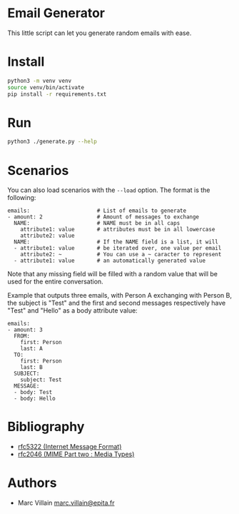 Email Generator
===

This little script can let you generate random emails with ease.

# Install

```bash
python3 -m venv venv
source venv/bin/activate
pip install -r requirements.txt
```

# Run

```bash
python3 ./generate.py --help
```

# Scenarios

You can also load scenarios with the `--load` option. The format is the following:

```
emails:                     # List of emails to generate
- amount: 2                 # Amount of messages to exchange
  NAME:                     # NAME must be in all caps
    attribute1: value       # attributes must be in all lowercase
    attribute2: value
  NAME:                     # If the NAME field is a list, it will
  - attribute1: value       # be iterated over, one value per email
    attribute2: ~           # You can use a ~ caracter to represent
  - attribute1: value       # an automatically generated value
```

Note that any missing field will be filled with a random value that will be used for the entire conversation.

Example that outputs three emails, with Person A exchanging with Person B, the subject is "Test" and the first and second messages respectively have "Test" and "Hello" as a body attribute value:

```
emails:
- amount: 3
  FROM:
    first: Person
    last: A
  TO:
    first: Person
    last: B
  SUBJECT:
    subject: Test
  MESSAGE:
  - body: Test
  - body: Hello
```

# Bibliography

* [rfc5322 (Internet Message Format)](https://tools.ietf.org/html/rfc5322)
* [rfc2046 (MIME Part two : Media Types)](https://tools.ietf.org/html/rfc2046)

# Authors

* Marc Villain <marc.villain@epita.fr>
